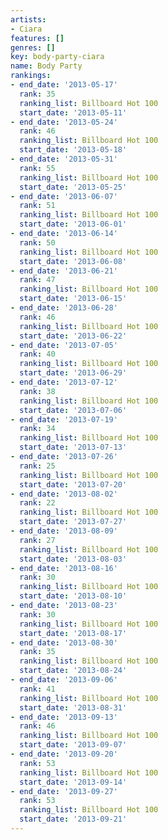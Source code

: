 ```yaml
---
artists:
- Ciara
features: []
genres: []
key: body-party-ciara
name: Body Party
rankings:
- end_date: '2013-05-17'
  rank: 35
  ranking_list: Billboard Hot 100
  start_date: '2013-05-11'
- end_date: '2013-05-24'
  rank: 46
  ranking_list: Billboard Hot 100
  start_date: '2013-05-18'
- end_date: '2013-05-31'
  rank: 55
  ranking_list: Billboard Hot 100
  start_date: '2013-05-25'
- end_date: '2013-06-07'
  rank: 51
  ranking_list: Billboard Hot 100
  start_date: '2013-06-01'
- end_date: '2013-06-14'
  rank: 50
  ranking_list: Billboard Hot 100
  start_date: '2013-06-08'
- end_date: '2013-06-21'
  rank: 47
  ranking_list: Billboard Hot 100
  start_date: '2013-06-15'
- end_date: '2013-06-28'
  rank: 46
  ranking_list: Billboard Hot 100
  start_date: '2013-06-22'
- end_date: '2013-07-05'
  rank: 40
  ranking_list: Billboard Hot 100
  start_date: '2013-06-29'
- end_date: '2013-07-12'
  rank: 38
  ranking_list: Billboard Hot 100
  start_date: '2013-07-06'
- end_date: '2013-07-19'
  rank: 34
  ranking_list: Billboard Hot 100
  start_date: '2013-07-13'
- end_date: '2013-07-26'
  rank: 25
  ranking_list: Billboard Hot 100
  start_date: '2013-07-20'
- end_date: '2013-08-02'
  rank: 22
  ranking_list: Billboard Hot 100
  start_date: '2013-07-27'
- end_date: '2013-08-09'
  rank: 27
  ranking_list: Billboard Hot 100
  start_date: '2013-08-03'
- end_date: '2013-08-16'
  rank: 30
  ranking_list: Billboard Hot 100
  start_date: '2013-08-10'
- end_date: '2013-08-23'
  rank: 30
  ranking_list: Billboard Hot 100
  start_date: '2013-08-17'
- end_date: '2013-08-30'
  rank: 35
  ranking_list: Billboard Hot 100
  start_date: '2013-08-24'
- end_date: '2013-09-06'
  rank: 41
  ranking_list: Billboard Hot 100
  start_date: '2013-08-31'
- end_date: '2013-09-13'
  rank: 46
  ranking_list: Billboard Hot 100
  start_date: '2013-09-07'
- end_date: '2013-09-20'
  rank: 53
  ranking_list: Billboard Hot 100
  start_date: '2013-09-14'
- end_date: '2013-09-27'
  rank: 53
  ranking_list: Billboard Hot 100
  start_date: '2013-09-21'
---
```

